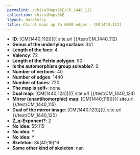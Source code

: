 ```yaml
--- 
 permalink: /chiralMaps6kE/CM_1440_112 
 collection: chiralMaps6kE
 layout: dataEntry
 title: Chiral maps up to 6000 edges - CM[1440;112]
---
```


- **ID**: [CM[1440;112]]({{ site.url }}/test/CM_1440_112)
- **Genus of the underlying surface**: 341
- **Length of the face**: 4
- **Valency**: 72
- **Length of the Petrie polygon**: 90
- **Is the automorphism group solvable?**: S
- **Number of vertices**: 40
- **Number of edges**: 1440
- **Number of faces**: 720
- **The map is self-**: none
- **Dual map**: [CM[1440;124]]({{ site.url }}/test/CM_1440_124)
- **Mirror (enantihomorphic) map**: [CM[1440;115]]({{ site.url }}/test/CM_1440_115)
- **Dual of the mirror image**: [CM[1440;120]]({{ site.url }}/test/CM_1440_120)
- **Z_q-Exponent?**: 2
- **No idea**:  55:115
- **No idea**: Y
- **No idea**: Y
- **Skeleton**: Sk(40;16)^6
- **Some other kind of skeleton**: nan
